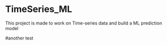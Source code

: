 # TimeSeries_ML
This project is made to work on Time-series data and build a ML prediction model

#another test
